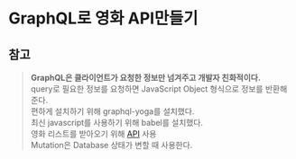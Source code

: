# GraphQL로 영화 API만들기

## 참고

> **GraphQL은 클라이언트가 요청한 정보만 넘겨주고 개발자 친화적이다.**  
> query로 필요한 정보를 요청하면 JavaScript Object 형식으로 정보를 반환해준다.  
> 편하게 설치하기 위해 graphql-yoga를 설치했다.  
> 최신 javascript를 사용하기 위해 babel를 설치했다.  
> 영화 리스트를 받아오기 위해 [API](https://yts-proxy.nomadcoders1.now.sh/list_movies.json) 사용  
> Mutation은 Database 상태가 변할 때 사용한다.
